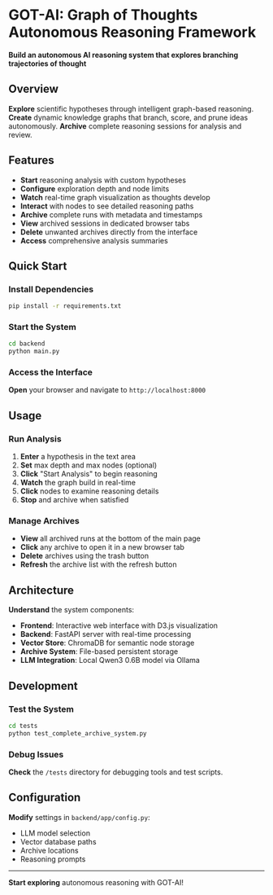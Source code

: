 # GOT-AI: Graph of Thoughts Autonomous Reasoning Framework

**Build an autonomous AI reasoning system that explores branching trajectories of thought**

## Overview

**Explore** scientific hypotheses through intelligent graph-based reasoning. **Create** dynamic knowledge graphs that branch, score, and prune ideas autonomously. **Archive** complete reasoning sessions for analysis and review.

## Features

- **Start** reasoning analysis with custom hypotheses
- **Configure** exploration depth and node limits
- **Watch** real-time graph visualization as thoughts develop
- **Interact** with nodes to see detailed reasoning paths
- **Archive** complete runs with metadata and timestamps
- **View** archived sessions in dedicated browser tabs
- **Delete** unwanted archives directly from the interface
- **Access** comprehensive analysis summaries

## Quick Start

### Install Dependencies
```bash
pip install -r requirements.txt
```

### Start the System
```bash
cd backend
python main.py
```

### Access the Interface
**Open** your browser and navigate to `http://localhost:8000`

## Usage

### Run Analysis
1. **Enter** a hypothesis in the text area
2. **Set** max depth and max nodes (optional)
3. **Click** "Start Analysis" to begin reasoning
4. **Watch** the graph build in real-time
5. **Click** nodes to examine reasoning details
6. **Stop** and archive when satisfied

### Manage Archives
- **View** all archived runs at the bottom of the main page
- **Click** any archive to open it in a new browser tab
- **Delete** archives using the trash button
- **Refresh** the archive list with the refresh button

## Architecture

**Understand** the system components:

- **Frontend**: Interactive web interface with D3.js visualization
- **Backend**: FastAPI server with real-time processing
- **Vector Store**: ChromaDB for semantic node storage
- **Archive System**: File-based persistent storage
- **LLM Integration**: Local Qwen3 0.6B model via Ollama

## Development

### Test the System
```bash
cd tests
python test_complete_archive_system.py
```

### Debug Issues
**Check** the `/tests` directory for debugging tools and test scripts.

## Configuration

**Modify** settings in `backend/app/config.py`:
- LLM model selection
- Vector database paths
- Archive locations
- Reasoning prompts

---

**Start exploring** autonomous reasoning with GOT-AI!
